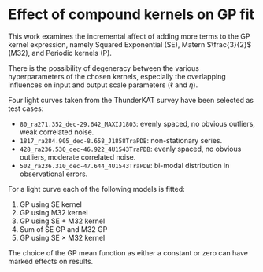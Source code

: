 # Effect of compound kernels on GP fit

This work examines the incremental affect of adding more terms to the GP kernel expression, namely Squared Exponential (SE), Matern $\frac{3}{2}$ (M32), and Periodic kernels (P).

There is the possibility of degeneracy between the various hyperparameters of the chosen kernels, especially the overlapping influences on input and output scale parameters ($\ell$ and $\eta$).

Four light curves taken from the ThunderKAT survey have been selected as test cases:
- `80_ra271.352_dec-29.642_MAXIJ1803`: evenly spaced, no obvious outliers, weak correlated noise.
- `1817_ra284.905_dec-8.658_J1858TraPDB`: non-stationary series.
- `428_ra236.530_dec-46.922_4U1543TraPDB`: evenly spaced, no obvious outliers, moderate correlated noise.
- `502_ra236.310_dec-47.644_4U1543TraPDB`: bi-modal distribution in observational errors.

For a light curve each of the following models is fitted:

1. GP using SE kernel
2. GP using M32 kernel
3. GP using SE $+$ M32 kernel
4. Sum of SE GP and M32 GP
5. GP using SE $\times$ M32 kernel

The choice of the GP mean function as either a constant or zero can have marked effects on results.